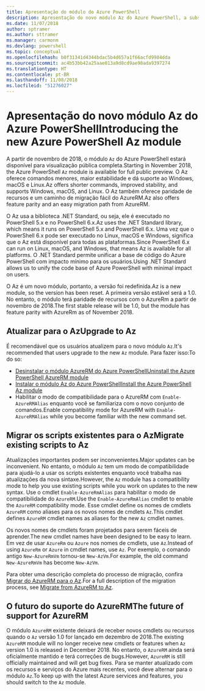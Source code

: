 ```yaml
---
title: Apresentação do módulo do Azure PowerShell
description: Apresentação do novo módulo Az do Azure PowerShell, a substituição pelo módulo AzureRM.
ms.date: 11/07/2018
author: sptramer
ms.author: sttramer
ms.manager: carmonm
ms.devlang: powershell
ms.topic: conceptual
ms.openlocfilehash: b0f31341d4344bdac5b4d657a1f66acfd9984dda
ms.sourcegitcommit: ac4b53bb42a25aae013a9d8cd9ae98ada9397274
ms.translationtype: HT
ms.contentlocale: pt-BR
ms.lasthandoff: 11/08/2018
ms.locfileid: "51276027"
---
```

# <a name="introducing-the-new-azure-powershell-az-module"></a><span data-ttu-id="f08d0-103">Apresentação do novo módulo Az do Azure PowerShell</span><span class="sxs-lookup"><span data-stu-id="f08d0-103">Introducing the new Azure PowerShell Az module</span></span>

<span data-ttu-id="f08d0-104">A partir de novembro de 2018, o módulo `Az` do Azure PowerShell estará disponível para visualização pública completa.</span><span class="sxs-lookup"><span data-stu-id="f08d0-104">Starting in November 2018, the Azure PowerShell `Az` module is available for full public preview.</span></span>
<span data-ttu-id="f08d0-105">O Az oferece comandos menores, maior estabilidade e dá suporte ao Windows, macOS e Linux.</span><span class="sxs-lookup"><span data-stu-id="f08d0-105">Az offers shorter commands, improved stability, and supports Windows, macOS, and Linux.</span></span> <span data-ttu-id="f08d0-106">O Az também oferece paridade de recursos e um caminho de migração fácil do AzureRM.</span><span class="sxs-lookup"><span data-stu-id="f08d0-106">Az also offers feature parity and an easy migration path from AzureRM.</span></span>

<span data-ttu-id="f08d0-107">O Az usa a biblioteca .NET Standard, ou seja, ele é executado no PowerShell 5.x e no PowerShell 6.x.</span><span class="sxs-lookup"><span data-stu-id="f08d0-107">Az uses the .NET Standard library, which means it runs on PowerShell 5.x and PowerShell 6.x.</span></span>
<span data-ttu-id="f08d0-108">Uma vez que o PowerShell 6.x pode ser executado no Linux, macOS e Windows, significa que o Az está disponível para todas as plataformas.</span><span class="sxs-lookup"><span data-stu-id="f08d0-108">Since PowerShell 6.x can run on Linux, macOS, and Windows, that means Az is available for all platforms.</span></span>
<span data-ttu-id="f08d0-109">O .NET Standard permite unificar a base de código do Azure PowerShell com impacto mínimo para os usuários.</span><span class="sxs-lookup"><span data-stu-id="f08d0-109">Using .NET Standard allows us to unify the code base of Azure PowerShell with minimal impact on users.</span></span>

<span data-ttu-id="f08d0-110">O Az é um novo módulo, portanto, a versão foi redefinida.</span><span class="sxs-lookup"><span data-stu-id="f08d0-110">Az is a new module, so the version has been reset.</span></span> <span data-ttu-id="f08d0-111">A primeira versão estável será a 1.0. No entanto, o módulo terá paridade de recursos com o AzureRm a partir de novembro de 2018.</span><span class="sxs-lookup"><span data-stu-id="f08d0-111">The first stable release will be 1.0, but the module has feature parity with AzureRm as of November 2018.</span></span>

## <a name="upgrade-to-az"></a><span data-ttu-id="f08d0-112">Atualizar para o Az</span><span class="sxs-lookup"><span data-stu-id="f08d0-112">Upgrade to Az</span></span>

<span data-ttu-id="f08d0-113">É recomendável que os usuários atualizem para o novo módulo `Az`.</span><span class="sxs-lookup"><span data-stu-id="f08d0-113">It's recommended that users upgrade to the new `Az` module.</span></span> <span data-ttu-id="f08d0-114">Para fazer isso:</span><span class="sxs-lookup"><span data-stu-id="f08d0-114">To do so:</span></span>

* [<span data-ttu-id="f08d0-115">Desinstalar o módulo AzureRM do Azure PowerShell</span><span class="sxs-lookup"><span data-stu-id="f08d0-115">Uninstall the Azure PowerShell AzureRM module</span></span>](/powershell/azure/uninstall-azurerm-ps)
* [<span data-ttu-id="f08d0-116">Instalar o módulo Az do Azure PowerShell</span><span class="sxs-lookup"><span data-stu-id="f08d0-116">Install the Azure PowerShell Az module</span></span>](/powershell/azure/install-az-ps)
* <span data-ttu-id="f08d0-117">Habilitar o modo de compatibilidade para o AzureRM com `Enable-AzureRMAlias` enquanto você se familiariza com o novo conjunto de comandos.</span><span class="sxs-lookup"><span data-stu-id="f08d0-117">Enable compatibility mode for AzureRM with `Enable-AzureRMAlias` while you become familiar with the new command set.</span></span>

## <a name="migrate-existing-scripts-to-az"></a><span data-ttu-id="f08d0-118">Migrar os scripts existentes para o Az</span><span class="sxs-lookup"><span data-stu-id="f08d0-118">Migrate existing scripts to Az</span></span>

<span data-ttu-id="f08d0-119">Atualizações importantes podem ser inconvenientes.</span><span class="sxs-lookup"><span data-stu-id="f08d0-119">Major updates can be inconvenient.</span></span> <span data-ttu-id="f08d0-120">No entanto, o módulo `Az` tem um modo de compatibilidade para ajudá-lo a usar os scripts existentes enquanto você trabalha nas atualizações da nova sintaxe.</span><span class="sxs-lookup"><span data-stu-id="f08d0-120">However, the `Az` module has a compatibility mode to help you use existing scripts while you work on updates to the new syntax.</span></span> <span data-ttu-id="f08d0-121">Use o cmdlet `Enable-AzureRmAlias` para habilitar o modo de compatibilidade do `AzureRM`.</span><span class="sxs-lookup"><span data-stu-id="f08d0-121">Use the `Enable-AzureRmAlias` cmdlet to enable the `AzureRM` compatibility mode.</span></span> <span data-ttu-id="f08d0-122">Esse cmdlet define os nomes de cmdlets `AzureRM` como aliases para os novos nomes de cmdlets `Az`.</span><span class="sxs-lookup"><span data-stu-id="f08d0-122">This cmdlet defines `AzureRM` cmdlet names as aliases for the new `Az` cmdlet names.</span></span>

<span data-ttu-id="f08d0-123">Os novos nomes de cmdlets foram projetados para serem fáceis de aprender.</span><span class="sxs-lookup"><span data-stu-id="f08d0-123">The new cmdlet names have been designed to be easy to learn.</span></span> <span data-ttu-id="f08d0-124">Em vez de usar `AzureRm` ou `Azure` nos nomes de cmdlets, use `Az`.</span><span class="sxs-lookup"><span data-stu-id="f08d0-124">Instead of using `AzureRm` or `Azure` in cmdlet names, use `Az`.</span></span> <span data-ttu-id="f08d0-125">Por exemplo, o comando antigo `New-AzureRmVm` tornou-se `New-AzVm`.</span><span class="sxs-lookup"><span data-stu-id="f08d0-125">For example, the old command `New-AzureRmVm` has become `New-AzVm`.</span></span>

<span data-ttu-id="f08d0-126">Para obter uma descrição completa do processo de migração, confira [Migrar do AzureRM para o Az](migrate-from-azurerm-to-az.md).</span><span class="sxs-lookup"><span data-stu-id="f08d0-126">For a full description of the migration process, see [Migrate from AzureRM to Az](migrate-from-azurerm-to-az.md).</span></span>

## <a name="the-future-of-support-for-azurerm"></a><span data-ttu-id="f08d0-127">O futuro do suporte do AzureRM</span><span class="sxs-lookup"><span data-stu-id="f08d0-127">The future of support for AzureRM</span></span>

<span data-ttu-id="f08d0-128">O módulo `AzureRM` existente deixará de receber novos cmdlets ou recursos quando o `Az` versão 1.0 for lançado em dezembro de 2018.</span><span class="sxs-lookup"><span data-stu-id="f08d0-128">The existing `AzureRM` module will no longer receive new cmdlets or features when `Az` version 1.0 is released in December 2018.</span></span> <span data-ttu-id="f08d0-129">No entanto, o `AzureRM` ainda será oficialmente mantido e terá correções de bugs.</span><span class="sxs-lookup"><span data-stu-id="f08d0-129">However, `AzureRM` is still officially maintained and will get bug fixes.</span></span> <span data-ttu-id="f08d0-130">Para se manter atualizado com os recursos e serviços do Azure mais recentes, você deve alternar para o módulo `Az`.</span><span class="sxs-lookup"><span data-stu-id="f08d0-130">To keep up with the latest Azure services and features, you should switch to the `Az` module.</span></span>